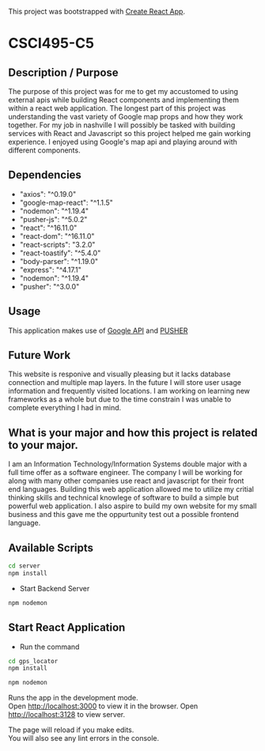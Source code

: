 This project was bootstrapped with [Create React App](https://github.com/facebook/create-react-app).

# CSCI495-C5

## Description / Purpose
The purpose of this project was for me to get my accustomed to using external apis while building React components and implementing them within a react web application. The longest part of this project was understanding the vast variety of Google map props and how they work together. For my job in nashville I will possibly be tasked with building services with React and Javascript so this project helped me gain working experience. I enjoyed using Google's map api and playing around with different components. 


## Dependencies
- "axios": "^0.19.0"
- "google-map-react": "^1.1.5"
- "nodemon": "^1.19.4"
- "pusher-js": "^5.0.2"
- "react": "^16.11.0"
- "react-dom": "^16.11.0"
- "react-scripts": "3.2.0"
- "react-toastify": "^5.4.0"
- "body-parser": "^1.19.0"
- "express": "^4.17.1"
- "nodemon": "^1.19.4"
- "pusher": "^3.0.0"

## Usage
This application makes use of [Google API](https://console.cloud.google.com/home/dashboard?project=gps-tracker-258020) and [PUSHER](https://dashboard.pusher.com/)

## Future Work
This website is responive and visually pleasing but it lacks database connection and multiple map layers. In the future I will store user usage information and frequently visited locations. I am working on learning new frameworks as a whole but due to the time constrain I was unable to complete everything I had in mind.

## What is your major and how this project is related to your major.
I am an Information Technology/Information Systems double major with a full time offer as a software engineer. The company I will be working for along with many other companies use react and javascript for their front end languages. Building this web application allowed me to utilize my critial thinking skills and technical knowlege of software to build a simple but powerful web application. I also aspire to build my own website for my small business and this gave me the oppurtunity test out a possible frontend language. 

## Available Scripts

```bash
cd server
npm install
```

- Start Backend Server

```bash
npm nodemon
```

## Start React Application
- Run the command
```bash
cd gps_locator
npm install
```

```bash
npm nodemon
```



Runs the app in the development mode.<br>
Open [http://localhost:3000](http://localhost:3000) to view it in the browser.
Open [http://localhost:3128](http://localhost:3128) to view server.


The page will reload if you make edits.<br>
You will also see any lint errors in the console.








